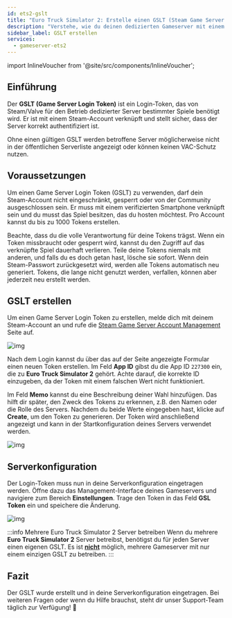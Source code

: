 ```yaml
---
id: ets2-gslt
title: "Euro Truck Simulator 2: Erstelle einen GSLT (Steam Game Server Login Token)"
description: "Verstehe, wie du deinen dedizierten Gameserver mit einem Steam Game Server Login Token authentifizierst, um eine korrekte Listung und VAC-Schutz zu gewährleisten → Jetzt mehr erfahren"
sidebar_label: GSLT erstellen
services:
  - gameserver-ets2
---
```


import InlineVoucher from '@site/src/components/InlineVoucher';



## Einführung

Der **GSLT (Game Server Login Token)** ist ein Login-Token, das von Steam/Valve für den Betrieb dedizierter Server bestimmter Spiele benötigt wird. Er ist mit einem Steam-Account verknüpft und stellt sicher, dass der Server korrekt authentifiziert ist.

Ohne einen gültigen GSLT werden betroffene Server möglicherweise nicht in der öffentlichen Serverliste angezeigt oder können keinen VAC-Schutz nutzen.

<InlineVoucher />



## Voraussetzungen

Um einen Game Server Login Token (GSLT) zu verwenden, darf dein Steam-Account nicht eingeschränkt, gesperrt oder von der Community ausgeschlossen sein. Er muss mit einem verifizierten Smartphone verknüpft sein und du musst das Spiel besitzen, das du hosten möchtest. Pro Account kannst du bis zu 1000 Tokens erstellen.

Beachte, dass du die volle Verantwortung für deine Tokens trägst. Wenn ein Token missbraucht oder gesperrt wird, kannst du den Zugriff auf das verknüpfte Spiel dauerhaft verlieren. Teile deine Tokens niemals mit anderen, und falls du es doch getan hast, lösche sie sofort. Wenn dein Steam-Passwort zurückgesetzt wird, werden alle Tokens automatisch neu generiert. Tokens, die lange nicht genutzt werden, verfallen, können aber jederzeit neu erstellt werden.



## GSLT erstellen
Um einen Game Server Login Token zu erstellen, melde dich mit deinem Steam-Account an und rufe die [Steam Game Server Account Management](https://steamcommunity.com/dev/managegameservers) Seite auf.


![img](https://screensaver01.zap-hosting.com/index.php/s/WaMsyscboqCtNHA/preview)

Nach dem Login kannst du über das auf der Seite angezeigte Formular einen neuen Token erstellen. Im Feld **App ID** gibst du die App ID `227300` ein, die zu **Euro Truck Simulator 2** gehört. Achte darauf, die korrekte ID einzugeben, da der Token mit einem falschen Wert nicht funktioniert.

Im Feld **Memo** kannst du eine Beschreibung deiner Wahl hinzufügen. Das hilft dir später, den Zweck des Tokens zu erkennen, z.B. den Namen oder die Rolle des Servers. Nachdem du beide Werte eingegeben hast, klicke auf **Create**, um den Token zu generieren. Der Token wird anschließend angezeigt und kann in der Startkonfiguration deines Servers verwendet werden.

![img](https://screensaver01.zap-hosting.com/index.php/s/Es5q7j3KT3wyiad/download)

## Serverkonfiguration

Der Login-Token muss nun in deine Serverkonfiguration eingetragen werden. Öffne dazu das Management-Interface deines Gameservers und navigiere zum Bereich **Einstellungen**. Trage den Token in das Feld **GSL Token** ein und speichere die Änderung.

![img](https://screensaver01.zap-hosting.com/index.php/s/tzJiT4nTZo2nWMz/preview)

:::info Mehrere Euro Truck Simulator 2 Server betreiben
Wenn du mehrere **Euro Truck Simulator 2** Server betreibst, benötigst du für jeden Server einen eigenen GSLT. Es ist <u>**nicht**</u> möglich, mehrere Gameserver mit nur einem einzigen GSLT zu betreiben.
:::



## Fazit

Der GSLT wurde erstellt und in deine Serverkonfiguration eingetragen. Bei weiteren Fragen oder wenn du Hilfe brauchst, steht dir unser Support-Team täglich zur Verfügung! 🙂

<InlineVoucher />